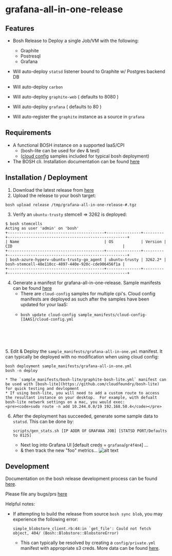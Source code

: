 # grafana-all-in-one-release

## Features

- Bosh Release to Deploy a single Job/VM with the following:


	* Graphite
	* Postresql
	* Grafana


- Will auto-deploy `statsd` listener bound to Graphite w/ Postgres backend DB
- Will auto-deploy `carbon`
- Will auto-deploy `graphite-web` ( defaults to 8080 )
- Will auto-deploy `grafana` ( defaults to 80 )
- Will auto-register the `graphite` instance as a source in `grafana`

## Requirements

- A functional BOSH instance on a supported IaaS/CPI 
	* (bosh-lite can be used for dev & test)
	* ([cloud config](https://bosh.io/docs/cloud-config.html) samples included for typical bosh deployment)
- The BOSH cli.  Installation documentation can be found [here](https://bosh.io/docs/bosh-cli.html)

## Installation / Deployment

1. Download the latest release from [here](https://github.com/virtmerlin/grafana-all-in-one-release/releases/latest)
2. Upload the release to your bosh target:
<pre><code>bosh upload release /tmp/grafana-all-in-one-release-#.tgz</code></pre>
3. Verify an `ubuntu-trusty` stemcell => 3262 is deployed:
<pre><code>$ bosh stemcells
Acting as user 'admin' on 'bosh'
+------------------------------------------+---------------+---------+----------------------------------------------------+
| Name                                     | OS            | Version | CID                                                |
+------------------------------------------+---------------+---------+----------------------------------------------------+
| bosh-azure-hyperv-ubuntu-trusty-go_agent | ubuntu-trusty | 3262.2* | bosh-stemcell-48e110cc-4897-440e-920c-cde986456f1a |
+------------------------------------------+---------------+---------+----------------------------------------------------+
</code></pre>
4. Generate a manifest for grafana-all-in-one-release.  Sample manifests can be found [here](https://github.com/virtmerlin/grafana-all-in-one-release/tree/master/sample_manifests)
	* There are `cloud-config` samples for multiple cpi's.   Cloud config manifests are deployed as such after the samples have been updated for your IaaS:
	*  <pre><code>bosh update cloud-config sample_manifests/cloud-config-[IAAS]/cloud-config.yml
</code></pre>
5. Edit & Deploy the `sample_manifests/grafana-all-in-one.yml` manifest.  It can typically be deployed with no modification when using cloud config:
<pre><code>bosh deployment sample_manifests/grafana-all-in-one.yml
bosh -n deploy</code></pre>
	* The `sample_manifests/bosh-lite/graphite-bosh-lite.yml` manifest can be used with [bosh-lite](https://github.com/cloudfoundry/bosh-lite) for quick testing and devlopment
	* If using bosh-lite, you will need to add a custom route to access the resultant instance on your desktop.  For example, with defualt bosh-lite network settings on a mac, you would exec:
	<pre><code>sudo route -n add 10.244.0.0/19 192.168.50.4</code></pre>
6. After the deployment has succeeded, generate some sample data to `statsd`.  This can be done by:
	<pre><code>scripts/gen_stats.sh [IP ADDR OF GRAFANA JOB] [STATSD PORT/Defaults to 8125]</code></pre>
	* Next log into Grafana UI [default creds = `grafana`/`gr4f4n4`] ...
	* & then track the new "foo" metrics...
	![alt text](https://s3.amazonaws.com/bosh-grafana-all-in-one-release/images/simple-grafana.png "Some Foobity Goodness!")

## Development

Documentation on the bosh release development process can be found [here](https://bosh.io/docs/create-release.html).

Please file any bugs/prs [here](https://github.com/virtmerlin/grafana-all-in-one-release/issues)

Helpful notes:

- If attempting to build the release from source `bosh sync blob`, you may experience the following error: <pre><code>simple_blobstore_client.rb:44:in `get_file': Could not fetch object, 404/ (Bosh::Blobstore::BlobstoreError)</code></pre>
	* This can typically be resolved by creating a `config/private.yml` manifest with appropriate s3 creds.  More data can be found [here](https://bosh.io/docs/s3-release-blobstore.html).

